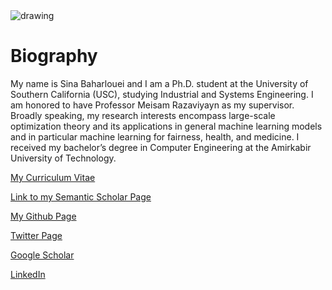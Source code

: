<img src="https://raw.githubusercontent.com/sinaBaharlouei/website/master/Sina2.png" alt="drawing" />


# Biography

My name is Sina Baharlouei and I am a Ph.D. student at the University of Southern California (USC), studying Industrial and Systems Engineering. I am honored to have Professor Meisam Razaviyayn as my supervisor. Broadly speaking, my research interests encompass large-scale optimization theory and its applications in general machine learning models and in particular machine learning for fairness, health, and medicine. I received my bachelor’s degree in Computer Engineering at the Amirkabir University of Technology. 

[My Curriculum Vitae](https://github.com/sinaBaharlouei/website/raw/master/NOV2021-CV.pdf)

[Link to my Semantic Scholar Page](https://www.semanticscholar.org/author/Sina-Baharlouei/148009027)

[My Github Page](https://github.com/sinaBaharlouei)

[Twitter Page](https://twitter.com/BaharloueiSina)

[Google Scholar](https://scholar.google.com/citations?user=a-yq6EAAAAAJ&hl=en)

[LinkedIn](https://www.linkedin.com/in/sina-baharlouei-00b4ba97/)
